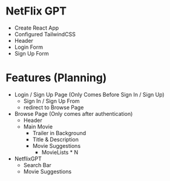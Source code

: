 # NetFlix GPT

- Create React App
- Configured TailwindCSS
- Header
- Login Form
- Sign Up Form

# Features (Planning)

- Login / Sign Up Page (Only Comes Before Sign In / Sign Up)
  - Sign In / Sign Up From
  - redirect to Browse Page
- Browse Page (Only comes after authentication)
  - Header
  - Main Movie
    - Trailer in Background
    - Title & Description
    - Movie Suggestions
      - MovieLists \* N
- NetflixGPT
  - Search Bar
  - Movie Suggestions
